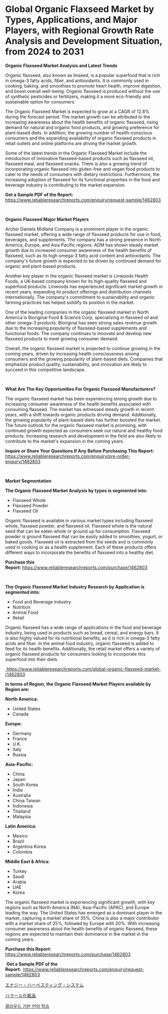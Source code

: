 <p><h1>Global Organic Flaxseed Market by Types, Applications, and Major Players, with Regional Growth Rate Analysis and Development Situation, from 2024 to 2031</h1></p><p><strong>Organic Flaxseed Market Analysis and Latest Trends</strong></p>
<p><p>Organic flaxseed, also known as linseed, is a popular superfood that is rich in omega-3 fatty acids, fiber, and antioxidants. It is commonly used in cooking, baking, and smoothies to promote heart health, improve digestion, and boost overall well-being. Organic flaxseed is produced without the use of synthetic pesticides or fertilizers, making it a more eco-friendly and sustainable option for consumers.</p><p>The Organic Flaxseed Market is expected to grow at a CAGR of 12.8% during the forecast period. The market growth can be attributed to the increasing awareness about the health benefits of organic flaxseed, rising demand for natural and organic food products, and growing preference for plant-based diets. In addition, the growing number of health-conscious consumers and the expanding availability of organic flaxseed products in retail outlets and online platforms are driving the market growth.</p><p>Some of the latest trends in the Organic Flaxseed Market include the introduction of innovative flaxseed-based products such as flaxseed oil, flaxseed meal, and flaxseed snacks. There is also a growing trend of incorporating organic flaxseed into gluten-free and vegan food products to cater to the needs of consumers with dietary restrictions. Furthermore, the increasing adoption of flaxseed for its functional properties in the food and beverage industry is contributing to the market expansion.</p></p>
<p><strong>Get a Sample PDF of the Report:&nbsp;</strong> <a href="https://www.reliableresearchreports.com/enquiry/request-sample/1462803">https://www.reliableresearchreports.com/enquiry/request-sample/1462803</a></p>
<p>&nbsp;</p>
<p><strong>Organic Flaxseed Major Market Players</strong></p>
<p><p>Archer Daniels Midland Company is a prominent player in the organic flaxseed market, offering a wide range of flaxseed products for use in food, beverages, and supplements. The company has a strong presence in North America, Europe, and Asia Pacific regions. ADM has shown steady market growth due to increased consumer awareness of the health benefits of flaxseed, such as its high omega-3 fatty acid content and antioxidants. The company's future growth is expected to be driven by continued demand for organic and plant-based products.</p><p>Another key player in the organic flaxseed market is Linwoods Health Foods, a UK-based company known for its high-quality flaxseed and superfood products. Linwoods has experienced significant market growth in recent years, expanding its product offerings and distribution channels internationally. The company's commitment to sustainability and organic farming practices has helped solidify its position in the market.</p><p>One of the leading companies in the organic flaxseed market in North America is Bioriginal Food & Science Corp, specializing in flaxseed oil and other omega-3 products. Bioriginal has seen strong sales revenue growth due to the increasing popularity of flaxseed-based supplements and functional foods. The company continues to innovate and develop new flaxseed products to meet growing consumer demand.</p><p>Overall, the organic flaxseed market is projected to continue growing in the coming years, driven by increasing health consciousness among consumers and the growing popularity of plant-based diets. Companies that emphasize product quality, sustainability, and innovation are likely to succeed in this competitive landscape.</p></p>
<p>&nbsp;</p>
<p><strong>What Are The Key Opportunities For Organic Flaxseed Manufacturers?</strong></p>
<p><p>The organic flaxseed market has been experiencing strong growth due to increasing consumer awareness of the health benefits associated with consuming flaxseed. The market has witnessed steady growth in recent years, with a shift towards organic products driving demand. Additionally, the growing popularity of plant-based diets has further boosted the market. The future outlook for the organic flaxseed market is promising, with continued growth expected as consumers seek out natural and healthy food products. Increasing research and development in the field are also likely to contribute to the market's expansion in the coming years.</p></p>
<p><strong>Inquire or Share Your Questions If Any Before Purchasing This Report:</strong> <a href="https://www.reliableresearchreports.com/enquiry/pre-order-enquiry/1462803">https://www.reliableresearchreports.com/enquiry/pre-order-enquiry/1462803</a></p>
<p>&nbsp;</p>
<p><strong>Market Segmentation</strong></p>
<p><strong>The Organic Flaxseed Market Analysis by types is segmented into:</strong></p>
<p><ul><li>Flaxseed Whole</li><li>Flaxseed Powder</li><li>Flaxseed Oil</li></ul></p>
<p><p>Organic flaxseed is available in various market types including flaxseed whole, flaxseed powder, and flaxseed oil. Flaxseed whole is the natural seed that can be eaten whole or ground up for consumption. Flaxseed powder is ground flaxseed that can be easily added to smoothies, yogurt, or baked goods. Flaxseed oil is extracted from the seeds and is commonly used in cooking or as a health supplement. Each of these products offers different ways to incorporate the benefits of flaxseed into a healthy diet.</p></p>
<p><strong>Purchase this Report:&nbsp;</strong><a href="https://www.reliableresearchreports.com/purchase/1462803">https://www.reliableresearchreports.com/purchase/1462803</a></p>
<p>&nbsp;</p>
<p><strong>The Organic Flaxseed Market Industry Research by Application is segmented into:</strong></p>
<p><ul><li>Food and Beverage Industry</li><li>Nutrition</li><li>Animal Food</li><li>Retail</li></ul></p>
<p><p>Organic flaxseed has a wide range of applications in the food and beverage industry, being used in products such as bread, cereal, and energy bars. It is also highly valued for its nutritional benefits, as it is rich in omega-3 fatty acids and fiber. In the animal food industry, organic flaxseed is added to feed for its health benefits. Additionally, the retail market offers a variety of organic flaxseed products for consumers looking to incorporate this superfood into their diets.</p></p>
<p><a href="https://www.reliableresearchreports.com/global-organic-flaxseed-market-r1462803">&nbsp;https://www.reliableresearchreports.com/global-organic-flaxseed-market-r1462803</a></p>
<p><strong>In terms of Region, the Organic Flaxseed Market Players available by Region are:</strong></p>
<p>
    <p> <strong> North America: </strong>
        <ul>
            <li>United States</li>
            <li>Canada</li>
        </ul>
        </p> 
    <p> <strong> Europe: </strong>
        <ul>
            <li>Germany</li>
            <li>France</li>
            <li>U.K.</li>
            <li>Italy</li>
            <li>Russia</li>
        </ul>
        </p> 
    <p> <strong> Asia-Pacific: </strong>
        <ul>
            <li>China</li>
            <li>Japan</li>
            <li>South Korea</li>
            <li>India</li>
            <li>Australia</li>
            <li>China Taiwan</li>
            <li>Indonesia</li>
            <li>Thailand</li>
            <li>Malaysia</li>
        </ul>
        </p> 
    <p> <strong> Latin America: </strong>
        <ul>
            <li>Mexico</li>
            <li>Brazil</li>
            <li>Argentina Korea</li>
            <li>Colombia</li>
        </ul>
        </p> 
    <p> <strong> Middle East & Africa: </strong>
        <ul>
            <li>Turkey</li>
            <li>Saudi</li>
            <li>Arabia</li>
            <li>UAE</li>
            <li>Korea</li>
        </ul>
    </p>
    </p>
<p><p>The organic flaxseed market is experiencing significant growth, with key regions such as North America (NA), Asia-Pacific (APAC), and Europe leading the way. The United States has emerged as a dominant player in the market, capturing a market share of 35%. China is also a major contributor with a market share of 25%, followed by Europe with 20%. With increasing consumer awareness about the health benefits of organic flaxseed, these regions are expected to maintain their dominance in the market in the coming years.</p></p>
<p><strong>Purchase this Report: </strong><a href="https://www.reliableresearchreports.com/purchase/1462803">https://www.reliableresearchreports.com/purchase/1462803</a></p>
<p>&nbsp;<strong>Get a Sample PDF of the Report:&nbsp;&nbsp;</strong><a href="https://www.reliableresearchreports.com/enquiry/request-sample/1462803">https://www.reliableresearchreports.com/enquiry/request-sample/1462803</a></p>
<p><strong></strong></p>
<p><p><a href="https://medium.com/@krishnajlhre/%E3%82%A8%E3%83%8D%E3%83%AB%E3%82%AE%E3%83%BC%E3%83%8F%E3%83%BC%E3%83%99%E3%82%B9%E3%83%86%E3%82%A3%E3%83%B3%E3%82%B0%E3%82%B7%E3%82%B9%E3%83%86%E3%83%A0%E5%B8%82%E5%A0%B4-%E5%B8%82%E5%A0%B4%E3%82%B7%E3%82%A7%E3%82%A2-%E5%B8%82%E5%A0%B4%E3%83%88%E3%83%AC%E3%83%B3%E3%83%89-%E3%81%8A%E3%82%88%E3%81%B3%E5%B0%86%E6%9D%A5%E3%81%AE%E6%88%90%E9%95%B7%E3%82%92%E6%8E%A2%E3%82%8B-45a1ea18d153">エナジー・ハーベスティング・システム</a></p><p><a href="https://medium.com/@addiehirthe05/%E3%83%8F%E3%83%A9%E3%83%BC%E3%83%AB%E5%8C%96%E7%B2%A7%E5%93%81%E5%B8%82%E5%A0%B4-%E5%B8%82%E5%A0%B4%E3%82%B7%E3%82%A7%E3%82%A2-%E5%B8%82%E5%A0%B4%E3%83%88%E3%83%AC%E3%83%B3%E3%83%89-%E5%B0%86%E6%9D%A5%E3%81%AE%E6%88%90%E9%95%B7%E3%82%92%E6%8E%A2%E3%82%8B-1c55fdb2ff27">ハラール化粧品</a></p><p><a href="https://medium.com/@maryamsipes/%EA%B5%AC%EB%A6%84-%EA%B8%B0%EB%B0%98-%EC%96%B8%EC%96%B4-%ED%95%99%EC%8A%B5-%EC%8B%9C%EC%9E%A5%EC%9D%80-%EC%8B%9C%EC%9E%A5-%EC%A0%90%EC%9C%A0%EC%9C%A8-%EC%8B%9C%EC%9E%A5-%EB%8F%99%ED%96%A5-%EB%B0%8F-%EC%8B%9C%EC%9E%A5-%EC%84%B1%EC%9E%A5%EC%97%90-%EB%8C%80%ED%95%9C-%EC%A0%95%EB%B3%B4%EB%A5%BC-%EC%A0%9C%EA%B3%B5%ED%95%A9%EB%8B%88%EB%8B%A4-86fe50a96a7f">클라우드 기반 언어 학습</a></p></p>